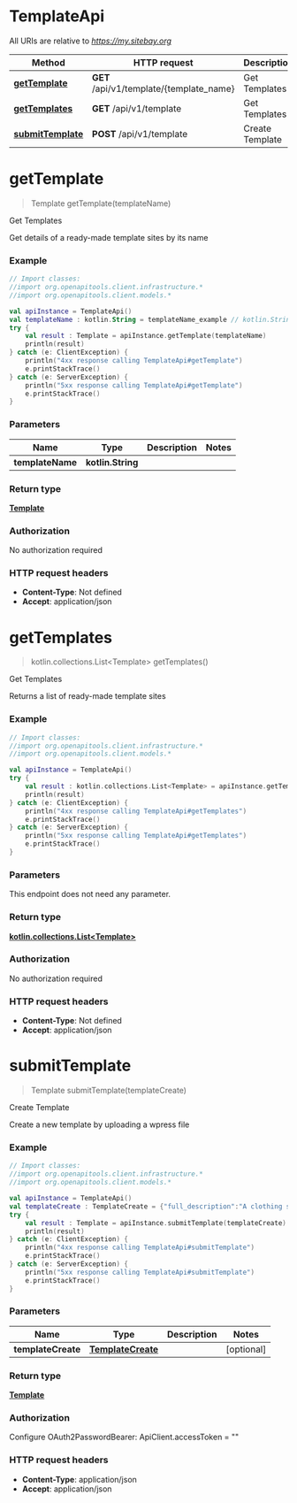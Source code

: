 # TemplateApi

All URIs are relative to *https://my.sitebay.org*

Method | HTTP request | Description
------------- | ------------- | -------------
[**getTemplate**](TemplateApi.md#getTemplate) | **GET** /api/v1/template/{template_name} | Get Templates
[**getTemplates**](TemplateApi.md#getTemplates) | **GET** /api/v1/template | Get Templates
[**submitTemplate**](TemplateApi.md#submitTemplate) | **POST** /api/v1/template | Create Template


<a name="getTemplate"></a>
# **getTemplate**
> Template getTemplate(templateName)

Get Templates

Get details of a ready-made template sites by its name

### Example
```kotlin
// Import classes:
//import org.openapitools.client.infrastructure.*
//import org.openapitools.client.models.*

val apiInstance = TemplateApi()
val templateName : kotlin.String = templateName_example // kotlin.String | 
try {
    val result : Template = apiInstance.getTemplate(templateName)
    println(result)
} catch (e: ClientException) {
    println("4xx response calling TemplateApi#getTemplate")
    e.printStackTrace()
} catch (e: ServerException) {
    println("5xx response calling TemplateApi#getTemplate")
    e.printStackTrace()
}
```

### Parameters

Name | Type | Description  | Notes
------------- | ------------- | ------------- | -------------
 **templateName** | **kotlin.String**|  |

### Return type

[**Template**](Template.md)

### Authorization

No authorization required

### HTTP request headers

 - **Content-Type**: Not defined
 - **Accept**: application/json

<a name="getTemplates"></a>
# **getTemplates**
> kotlin.collections.List&lt;Template&gt; getTemplates()

Get Templates

Returns a list of ready-made template sites

### Example
```kotlin
// Import classes:
//import org.openapitools.client.infrastructure.*
//import org.openapitools.client.models.*

val apiInstance = TemplateApi()
try {
    val result : kotlin.collections.List<Template> = apiInstance.getTemplates()
    println(result)
} catch (e: ClientException) {
    println("4xx response calling TemplateApi#getTemplates")
    e.printStackTrace()
} catch (e: ServerException) {
    println("5xx response calling TemplateApi#getTemplates")
    e.printStackTrace()
}
```

### Parameters
This endpoint does not need any parameter.

### Return type

[**kotlin.collections.List&lt;Template&gt;**](Template.md)

### Authorization

No authorization required

### HTTP request headers

 - **Content-Type**: Not defined
 - **Accept**: application/json

<a name="submitTemplate"></a>
# **submitTemplate**
> Template submitTemplate(templateCreate)

Create Template

Create a new template by uploading a wpress file

### Example
```kotlin
// Import classes:
//import org.openapitools.client.infrastructure.*
//import org.openapitools.client.models.*

val apiInstance = TemplateApi()
val templateCreate : TemplateCreate = {"full_description":"A clothing store template based on shopify and woocommerce","name":"my_ecommerce_template","plugins":"wordfence,woocommerce,elementor","quickstart":"https://github.com/wanda1987/mytemplate/README.md","short_description":"An easy way to launch a storefront quick.","tag":"business","wpress_url":"https://github.com/wanda1987/mytemplate/template.wpress"} // TemplateCreate | 
try {
    val result : Template = apiInstance.submitTemplate(templateCreate)
    println(result)
} catch (e: ClientException) {
    println("4xx response calling TemplateApi#submitTemplate")
    e.printStackTrace()
} catch (e: ServerException) {
    println("5xx response calling TemplateApi#submitTemplate")
    e.printStackTrace()
}
```

### Parameters

Name | Type | Description  | Notes
------------- | ------------- | ------------- | -------------
 **templateCreate** | [**TemplateCreate**](TemplateCreate.md)|  | [optional]

### Return type

[**Template**](Template.md)

### Authorization


Configure OAuth2PasswordBearer:
    ApiClient.accessToken = ""

### HTTP request headers

 - **Content-Type**: application/json
 - **Accept**: application/json

